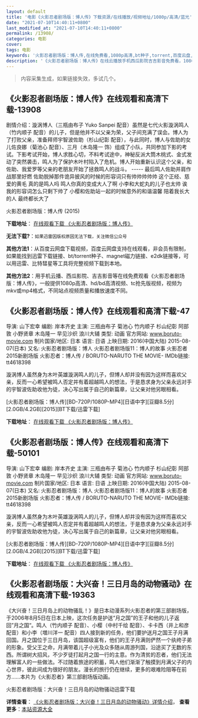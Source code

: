 ```yaml
---
layout: default
title: '电影《火影忍者剧场版：博人传》下载资源/在线播放/视频地址/1080p/高清/蓝光'
date: "2021-07-10T14:40:11+0800"
last_modified_at: "2021-07-10T14:40:11+0800"
permalink: /13908/
categories: 电影
cover:
tags: 电影
keywords: '火影忍者剧场版：博人传,在线免费看,1080p高清,bt种子,torrent,百度云盘,magnet,磁力链,迅雷下载资源'
description: '《火影忍者剧场版：博人传》在线云播放手机西瓜影院吉吉影音免费看，1080p高清bd/hd未删减完整版和tc抢先枪版，mkv/mp4格式，附带bt/torrent种子、magnet/磁力链、百度云盘、网盘资源迅雷下载链接'
---
```


>内容采集生成，如果链接失效，多试几个。


## 《火影忍者剧场版：博人传》在线观看和高清下载-13908

剧情介绍：漩涡博人（三瓶由布子 Yuko Sanpei 配音）虽然是七代火影漩涡鸣人（竹内顺子 配音）的儿子，但是他并不以父亲为荣，父子间充满了误会。博人为了打败父亲，准备拜师宇智波佐助（杉山纪彰 配音），与此同时，博人与佐助的女儿佐良娜（菊池心 配音）、三月（木岛隆一 饰）组成了小队，共同参加下影的考试。下影考试开始，博人求胜心切，不料考试途中，神秘反派大筒木桃式、金式发动了突然袭击，鸣人为了保护木叶村陷入了危机。博人开始重新认识这个父亲，和佐助、我爱罗等父亲的老朋友开始了拯救鸣人的战斗。 ----- 最后鸣人佐助并肩作战那里好燃 佐助脱掉那件诡异披风的时候的形容词只有帅帅帅帅帅 这个正经、慈爱的黄毛 真的是鸣人吗 鸣人你真的变成大人了啊 小李和大蛇丸的儿子也太帅 诶我的形容词怎么只剩下帅了 小樱和佐助站一起的时候意外的和谐温馨 陪着我长大的人 最终都长大了


火影忍者剧场版：博人传 (2015)

**下载地址**： [在线观看下载 《火影忍者剧场版：博人传》](https://www.btbtdy.me/btdy/dy5536.html) 


**无法下载?**：`如果迅雷因版权原因无法下载，关注微信公众号 `

**其他方法1**：从百度云网盘下载视频，百度云网盘支持在线观看，非会员有限制，如果能找到迅雷下载链接、bt/torrent种子、magnet磁力链接、e2dk链接等，可以用迅雷、比特彗星等工具将完整视频下载到本地。

**其他方法2**：用手机云播、西瓜影院、吉吉影音等在线免费观看《火影忍者剧场版：博人传》，一般提供1080p高清、hd/bd高清视频、tc抢先版视频，视频为mkv或mp4格式，不同站点视频质量和播放速度不同。


## 《火影忍者剧场版：博人传》在线观看和高清下载-47

导演: 山下宏幸 编剧: 岸本齐史 主演: 三瓶由布子 菊池心 竹内顺子 杉山纪彰 阿部敦 小野贤章 木岛隆一 早见沙织 浪川大辅 类型: 动画 官方网站: www.boruto-movie.com 制片国家/地区: 日本 语言: 日语 上映日期: 2016(中国大陆) 2015-08-07(日本) 又名: 火影忍者剧场版：博人 火影忍者剧场版11：博人的故事 火影忍者2015新剧场版 火影忍者：博人传 / BORUTO-NARUTO THE MOVIE- IMDb链接: tt4618398

漩涡博人虽然身为木叶英雄漩涡鸣人的儿子，但博人却并没有因为这样而喜欢父亲，反而一心希望被鸣人否定并有着超越鸣人的想法，于是恳求身为父亲永远对手的宇智波佐助收他为徒，决心写出属于自己的新篇章，让父亲对他另眼相看。


[火影忍者剧场版：博人传][BD-720P/1080P-MP4][日语中字][豆瓣8.5分][2.0GB/4.2GB][2015][BT下载/迅雷下载]

**下载地址**： [在线观看下载 《火影忍者剧场版：博人传》](https://www.btdx8.com/torrent/boruto_naruto_the_movie_2015.html) 


## 《火影忍者剧场版：博人传》在线观看和高清下载-50101

导演: 山下宏幸 编剧: 岸本齐史 主演: 三瓶由布子 菊池心 竹内顺子 杉山纪彰 阿部敦 小野贤章 木岛隆一 早见沙织 浪川大辅 类型: 动画 官方网站: www.boruto-movie.com 制片国家/地区: 日本 语言: 日语 上映日期: 2016(中国大陆) 2015-08-07(日本) 又名: 火影忍者剧场版：博人 火影忍者剧场版11：博人的故事 火影忍者2015新剧场版 火影忍者：博人传 / BORUTO-NARUTO THE MOVIE- IMDb链接: tt4618398

漩涡博人虽然身为木叶英雄漩涡鸣人的儿子，但博人却并没有因为这样而喜欢父亲，反而一心希望被鸣人否定并有着超越鸣人的想法，于是恳求身为父亲永远对手的宇智波佐助收他为徒，决心写出属于自己的新篇章，让父亲对他另眼相看。


[火影忍者剧场版：博人传][BD-720P/1080P-MP4][日语中字][豆瓣8.5分][2.0GB/4.2GB][2015][BT下载/迅雷下载]

**下载地址**： [在线观看下载 《火影忍者剧场版：博人传》](https://www.btdx8.com/torrent/boruto_naruto_the_movie_2015.html) 


## 《火影忍者剧场版：大兴奋！三日月岛的动物骚动》在线观看和高清下载-19363

《大兴奋！三日月岛上的动物骚乱！》是日本动漫系列火影忍者的第三部剧场版，于2006年8月5日在日本上映，这次任务是护送“月之国”的王子和他的儿子返回”月之国“。鸣人（竹内顺子 配音）、小樱（中村千绘 配音）、卡卡西（井上和彦 配音）和小李（増川洋一 配音）四人接到新的任务，他们要护送月之国王子月满回国。月之国位于三日月岛，该国超级富有，他们的王子月满则俨然一个纨绔子弟的形象。受父王之命，月满带着儿子小光及众多随从周游列国，沿途买了无数的东西。所谓树大招风，不少歹徒打起月之国一行的主意。作为清贫的忍者，他们无法理解富人的一些做法。不过随着旅途的积蓄，鸣人他们渐渐了触摸到月满父子的内心世界，彼此间成为很好的朋友。漫长的旅行仍在继续，更多的艰难险阻等在前方……本片为《火影忍者》第三部剧场版动画。


火影忍者剧场版：大兴奋！三日月岛的动物骚动迅雷下载

**详情查看**： [《火影忍者剧场版：大兴奋！三日月岛的动物骚动》详情介绍](/movie/19363/)， **查看更多**：[本站资源大全](/movie/t/all/)

